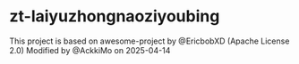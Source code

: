 # zt-laiyuzhongnaoziyoubing
This project is based on awesome-project by @EricbobXD (Apache License 2.0)
Modified by @AckkiMo on 2025-04-14
